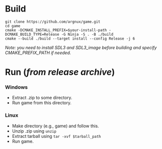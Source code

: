 # Build

```
git clone https://github.com/argnux/game.git
cd game
cmake -DCMAKE_INSTALL_PREFIX=$your-install-path -DCMAKE_BUILD_TYPE=Release -G Ninja -S . -B ./build
cmake --build ./build --target install --config Release -j 6
```
_Note: you need to install SDL3 and SDL3_image before building and specify CMAKE_PREFIX_PATH if needed._

# Run (_from release archive_)

### Windows
- Extract .zip to some directory.
- Run game from this directory.

### Linux
- Make directory (e.g., game) and follow this.
- Unzip .zip using `unzip`
- Extract tarball using `tar -xvf $tarball_path`
- Run game.
